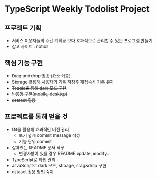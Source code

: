 # TypeScript Weekly Todolist Project

## 프로젝트 기획

- 서비스 이용자들의 주간 계획을 보다 효과적으로 관리할 수 있는 프로그램 만들기
- 참고 사이트 : notion

## 핵심 기능 구현

- ~~Drag and drop 활용 (요소 이동)~~
- Storage 활용해 사용자의 기록 저장후 재접속시 기록 유지
- ~~Toggle을 통해 dark 모드 구현~~
- ~~반응형 구현(mobile, desktop)~~
- ~~dataset 활용~~

## 프로젝트를 통해 얻을 것

- Git을 활용해 효과적인 버전 관리
  - 보기 쉽게 commit message 작성
  - 기능 단위 commit
- 살아있는 README 문서 작성
  - 변경사항이 있을 경우 README update, modify..
- TypeScript로 타입 관리
- JavaScript로 dark 모드, stroage, drag&drop 구현
- dataset 활용 방법 숙지
